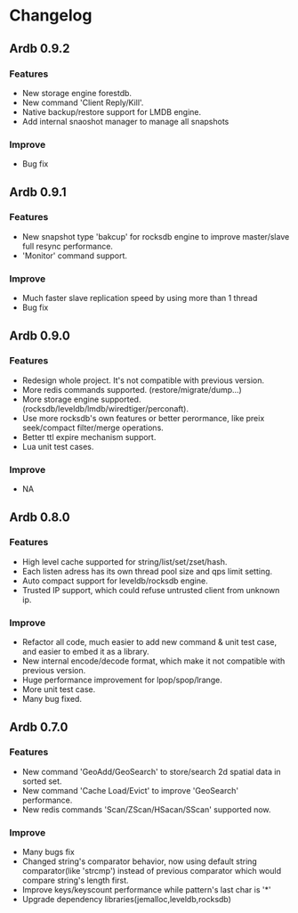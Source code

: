 # Changelog

## Ardb 0.9.2
### Features
- New storage engine forestdb.
- New command 'Client Reply/Kill'.
- Native backup/restore support for LMDB engine.
- Add internal snaoshot manager to manage all snapshots

### Improve
- Bug fix


## Ardb 0.9.1
### Features
- New snapshot type 'bakcup' for rocksdb engine to improve master/slave full resync performance.
- 'Monitor' command support.

### Improve
- Much faster slave replication speed by using more than 1 thread
- Bug fix

## Ardb 0.9.0
### Features
- Redesign whole project. It's not compatible with previous version.
- More redis commands supported. (restore/migrate/dump...)
- More storage engine supported. (rocksdb/leveldb/lmdb/wiredtiger/perconaft).
- Use more rocksdb's own features or better perormance, like preix seek/compact filter/merge operations.
- Better ttl expire mechanism support.
- Lua unit test cases.

### Improve
- NA


## Ardb 0.8.0
### Features
- High level cache supported for string/list/set/zset/hash.
- Each listen adress has its own thread pool size and qps limit setting.
- Auto compact support for leveldb/rocksdb engine.
- Trusted IP support, which could refuse untrusted client from unknown ip.

### Improve
- Refactor all code, much easier to add new command & unit test case, and easier to embed it as a library.
- New internal encode/decode format, which make it not compatible with previous version.
- Huge performance improvement for lpop/spop/lrange.
- More unit test case. 
- Many bug fixed.


## Ardb 0.7.0
### Features
- New command 'GeoAdd/GeoSearch' to store/search 2d spatial data in sorted set.
- New command 'Cache Load/Evict' to improve 'GeoSearch' performance.
- New redis commands 'Scan/ZScan/HSacan/SScan' supported now.

### Improve
- Many bugs fix 
- Changed string's comparator behavior, now using default string comparator(like 'strcmp') instead of previous comparator which would compare string's length first.
- Improve keys/keyscount performance while pattern's last char is '*' 
- Upgrade dependency libraries(jemalloc,leveldb,rocksdb)

  






